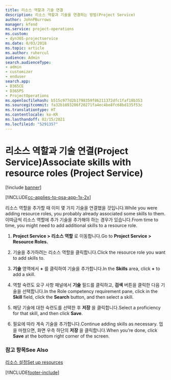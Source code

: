 ```yaml
---
title: 리소스 역할과 기술 연결
description: 리소스 역할과 기술을 연결하는 방법(Project Service)
author: JohnPBurrows
manager: kfend
ms.service: project-operations
ms.custom:
- dyn365-projectservice
ms.date: 8/03/2018
ms.topic: article
ms.author: ruhercul
audience: Admin
search.audienceType:
- admin
- customizer
- enduser
search.app:
- D365CE
- D365PS
- ProjectOperations
ms.openlocfilehash: b515c977d2b1798359f86211372dfc1faf18b353
ms.sourcegitcommit: fa32b1893286f20271fa4ec4be8fc68bd135f53c
ms.translationtype: HT
ms.contentlocale: ko-KR
ms.lasthandoff: 02/15/2021
ms.locfileid: "5291357"
---
```

# <a name="associate-skills-with-resource-roles-project-service"></a><span data-ttu-id="c7d70-103">리소스 역할과 기술 연결(Project Service)</span><span class="sxs-lookup"><span data-stu-id="c7d70-103">Associate skills with resource roles (Project Service)</span></span>

[!include [banner](../includes/psa-now-project-operations.md)]

[!INCLUDE[cc-applies-to-psa-app-1x-2x](../includes/cc-applies-to-psa-app-1x-2x.md)]

<span data-ttu-id="c7d70-104">리소스 역할을 추가할 때 이미 몇 가지 기술을 연결했을 것입니다.</span><span class="sxs-lookup"><span data-stu-id="c7d70-104">While you were adding resource roles, you probably already associated some skills to them.</span></span> <span data-ttu-id="c7d70-105">이따금씩 리소스 역할에 추가 기술을 추가해야 하는 경우가 있습니다.</span><span class="sxs-lookup"><span data-stu-id="c7d70-105">From time to time, you might need to add additional skills to a resource role.</span></span>  
  
1.  <span data-ttu-id="c7d70-106">**Project Service > 리소스 역할** 로 이동합니다.</span><span class="sxs-lookup"><span data-stu-id="c7d70-106">Go to **Project Service > Resource Roles.**</span></span>  
  
2.  <span data-ttu-id="c7d70-107">기술을 추가하려는 리소스 역할을 클릭합니다.</span><span class="sxs-lookup"><span data-stu-id="c7d70-107">Click the resource role you want to add skills to.</span></span>  
  
3.  <span data-ttu-id="c7d70-108">**기술** 영역에서 **+** 를 클릭하여 기술을 추가합니다.</span><span class="sxs-lookup"><span data-stu-id="c7d70-108">In the **Skills** area, click **+** to add a skill.</span></span>  
  
4.  <span data-ttu-id="c7d70-109">역할 숙련도 요구 사항 패널에서 **기술** 필드를 클릭하고, **검색** 버튼을 클릭한 다음 기술을 선택합니다.</span><span class="sxs-lookup"><span data-stu-id="c7d70-109">In the Role competency requirement pane, click in the **Skill** field, click the **Search** button,  and then select a skill.</span></span>  
  
5.  <span data-ttu-id="c7d70-110">해당 기술에 대한 숙련도를 선택한 후 **저장** 을 클릭합니다.</span><span class="sxs-lookup"><span data-stu-id="c7d70-110">Select a proficiency for that skill, and then click **Save**.</span></span>  
  
6.  <span data-ttu-id="c7d70-111">필요에 따라 계속 기술을 추가합니다.</span><span class="sxs-lookup"><span data-stu-id="c7d70-111">Continue adding skills as necessary.</span></span> <span data-ttu-id="c7d70-112">업을 마쳤으면, 화면 우측 하단의 **저장** 을 클릭합니다.</span><span class="sxs-lookup"><span data-stu-id="c7d70-112">When you’re done, click **Save** at the bottom right corner of the screen.</span></span>  
  
### <a name="see-also"></a><span data-ttu-id="c7d70-113">참고 항목</span><span class="sxs-lookup"><span data-stu-id="c7d70-113">See Also</span></span>  
 [<span data-ttu-id="c7d70-114">리소스 설정</span><span class="sxs-lookup"><span data-stu-id="c7d70-114">Set up resources</span></span>](../psa/set-up-resources.md)


[!INCLUDE[footer-include](../includes/footer-banner.md)]